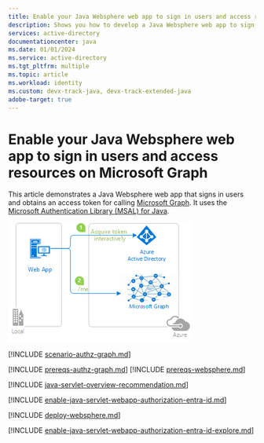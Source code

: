 ```yaml
---
title: Enable your Java Websphere web app to sign in users and access resources on Microsoft Graph
description: Shows you how to develop a Java Websphere web app to sign in users and call Microsoft Graph with the Microsoft identity platform.
services: active-directory
documentationcenter: java
ms.date: 01/01/2024
ms.service: active-directory
ms.tgt_pltfrm: multiple
ms.topic: article
ms.workload: identity
ms.custom: devx-track-java, devx-track-extended-java
adobe-target: true
---
```


# Enable your Java Websphere web app to sign in users and access resources on Microsoft Graph

This article demonstrates a Java Websphere web app that signs in users and obtains an access token for calling [Microsoft Graph](https://docs.microsoft.com/graph/overview). It uses the [Microsoft Authentication Library (MSAL) for Java](https://github.com/AzureAD/microsoft-authentication-library-for-java).

![Overview](./media/topology.png)

[!INCLUDE [scenario-authz-graph.md](includes/scenario-authz-graph.md)]

[!INCLUDE [prereqs-authz-graph.md](includes/prereqs-authz-graph.md)]
[!INCLUDE [prereqs-websphere.md](includes/prereqs-websphere.md)]

[!INCLUDE [java-servlet-overview-recommendation.md](includes/java-servlet-overview-recommendation.md)]

[!INCLUDE [enable-java-servlet-webapp-authorization-entra-id.md](includes/enable-java-servlet-webapp-authorization-entra-id.md)]

[!INCLUDE [deploy-websphere.md](includes/deploy-websphere.md)]

[!INCLUDE [enable-java-servlet-webapp-authorization-entra-id-explore.md](includes/enable-java-servlet-webapp-authorization-entra-id-explore.md)]